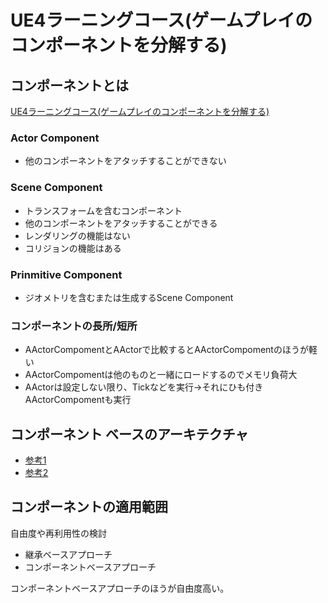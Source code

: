
# UE4ラーニングコース(ゲームプレイのコンポーネントを分解する)

## コンポーネントとは

[UE4ラーニングコース(ゲームプレイのコンポーネントを分解する)](https://www.unrealengine.com/ja/onlinelearning-courses/breaking-down-the-components-of-gameplay)

### Actor Component

* 他のコンポーネントをアタッチすることができない

### Scene Component

* トランスフォームを含むコンポーネント
* 他のコンポーネントをアタッチすることができる
* レンダリングの機能はない
* コリジョンの機能はある

### Prinmitive Component

* ジオメトリを含むまたは生成するScene Component

### コンポーネントの長所/短所

* AActorCompomentとAActorで比較するとAActorCompomentのほうが軽い
* AActorCompomentは他のものと一緒にロードするのでメモリ負荷大
* AActorは設定しない限り、Tickなどを実行→それにひも付きAActorCompomentも実行

## コンポーネント ベースのアーキテクチャ

* [参考1](https://www.raywenderlich.com/2806-introduction-to-component-based-architecture-in-games)
* [参考2](https://gameprogrammingpatterns.com/component.html)

## コンポーネントの適用範囲

自由度や再利用性の検討  

* 継承ベースアプローチ
* コンポーネントベースアプローチ

コンポーネントベースアプローチのほうが自由度高い。
